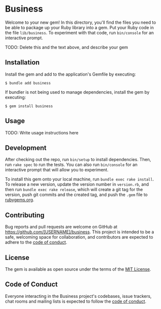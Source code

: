 # Business

Welcome to your new gem! In this directory, you'll find the files you need to be able to package up your Ruby library into a gem. Put your Ruby code in the file `lib/business`. To experiment with that code, run `bin/console` for an interactive prompt.

TODO: Delete this and the text above, and describe your gem

## Installation

Install the gem and add to the application's Gemfile by executing:

    $ bundle add business

If bundler is not being used to manage dependencies, install the gem by executing:

    $ gem install business

## Usage

TODO: Write usage instructions here

## Development

After checking out the repo, run `bin/setup` to install dependencies. Then, run `rake spec` to run the tests. You can also run `bin/console` for an interactive prompt that will allow you to experiment.

To install this gem onto your local machine, run `bundle exec rake install`. To release a new version, update the version number in `version.rb`, and then run `bundle exec rake release`, which will create a git tag for the version, push git commits and the created tag, and push the `.gem` file to [rubygems.org](https://rubygems.org).

## Contributing

Bug reports and pull requests are welcome on GitHub at https://github.com/[USERNAME]/business. This project is intended to be a safe, welcoming space for collaboration, and contributors are expected to adhere to the [code of conduct](https://github.com/[USERNAME]/business/blob/master/CODE_OF_CONDUCT.md).

## License

The gem is available as open source under the terms of the [MIT License](https://opensource.org/licenses/MIT).

## Code of Conduct

Everyone interacting in the Business project's codebases, issue trackers, chat rooms and mailing lists is expected to follow the [code of conduct](https://github.com/[USERNAME]/business/blob/master/CODE_OF_CONDUCT.md).
